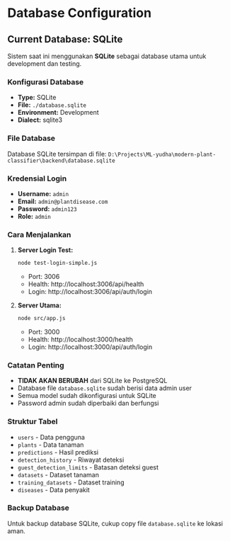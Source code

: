 # Database Configuration

## Current Database: SQLite

Sistem saat ini menggunakan **SQLite** sebagai database utama untuk development dan testing.

### Konfigurasi Database

- **Type:** SQLite
- **File:** `./database.sqlite`
- **Environment:** Development
- **Dialect:** sqlite3

### File Database

Database SQLite tersimpan di file: `D:\Projects\ML-yudha\modern-plant-classifier\backend\database.sqlite`

### Kredensial Login

- **Username:** `admin`
- **Email:** `admin@plantdisease.com`
- **Password:** `admin123`
- **Role:** `admin`

### Cara Menjalankan

1. **Server Login Test:**
   ```bash
   node test-login-simple.js
   ```
   - Port: 3006
   - Health: http://localhost:3006/api/health
   - Login: http://localhost:3006/api/auth/login

2. **Server Utama:**
   ```bash
   node src/app.js
   ```
   - Port: 3000
   - Health: http://localhost:3000/health
   - Login: http://localhost:3000/api/auth/login

### Catatan Penting

- **TIDAK AKAN BERUBAH** dari SQLite ke PostgreSQL
- Database file `database.sqlite` sudah berisi data admin user
- Semua model sudah dikonfigurasi untuk SQLite
- Password admin sudah diperbaiki dan berfungsi

### Struktur Tabel

- `users` - Data pengguna
- `plants` - Data tanaman
- `predictions` - Hasil prediksi
- `detection_history` - Riwayat deteksi
- `guest_detection_limits` - Batasan deteksi guest
- `datasets` - Dataset tanaman
- `training_datasets` - Dataset training
- `diseases` - Data penyakit

### Backup Database

Untuk backup database SQLite, cukup copy file `database.sqlite` ke lokasi aman.
